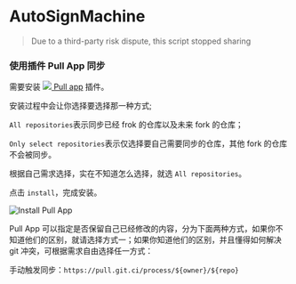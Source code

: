 # AutoSignMachine

> Due to a third-party risk dispute, this script stopped sharing
### 使用插件 Pull App 同步
需要安装 [![](https://prod.download/pull-18h-svg) Pull app](https://github.com/apps/pull) 插件。

安装过程中会让你选择要选择那一种方式;

`All repositories`表示同步已经 frok 的仓库以及未来 fork 的仓库；

`Only select repositories`表示仅选择要自己需要同步的仓库，其他 fork 的仓库不会被同步。

根据自己需求选择，实在不知道怎么选择，就选 `All repositories`。

点击 `install`，完成安装。

![Install Pull App](https://cdn.jsdelivr.net/gh/Ryanjiena/BiliBiliTool.Docs@main/imgs/install_pull_app.png)

Pull App 可以指定是否保留自己已经修改的内容，分为下面两种方式，如果你不知道他们的区别，就请选择方式一；如果你知道他们的区别，并且懂得如何解决 git 冲突，可根据需求自由选择任一方式：

手动触发同步：`https://pull.git.ci/process/${owner}/${repo}`
